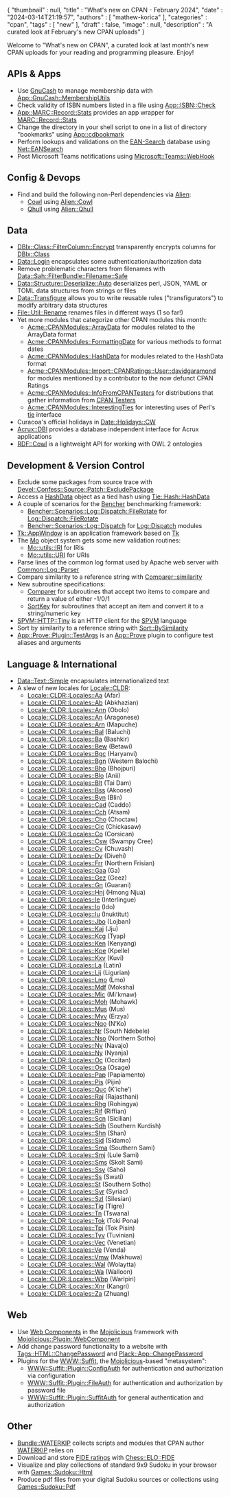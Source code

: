 {
   "thumbnail" : null,
   "title" : "What's new on CPAN - February 2024",
   "date" : "2024-03-14T21:19:57",
   "authors" : [
      "mathew-korica"
   ],
   "categories" : "cpan",
   "tags" : [
      "new"
   ],
   "draft" : false,
   "image" : null,
   "description" : "A curated look at February's new CPAN uploads"
}


Welcome to "What's new on CPAN", a curated look at last month's new CPAN uploads for your reading and programming pleasure. Enjoy!

APIs & Apps
-----------
* Use [GnuCash](https://www.gnucash.org/) to manage membership data with [App::GnuCash::MembershipUtils](https://metacpan.org/pod/App::GnuCash::MembershipUtils)
* Check validity of ISBN numbers listed in a file using [App::ISBN::Check](https://metacpan.org/pod/App::ISBN::Check)
* [App::MARC::Record::Stats](https://metacpan.org/pod/App::MARC::Record::Stats) provides an app wrapper for [MARC::Record::Stats](https://metacpan.org/pod/MARC::Record::Stats)
* Change the directory in your shell script to one in a list of directory "bookmarks" using [App::cdbookmark](https://metacpan.org/pod/App::cdbookmark)
* Perform lookups and validations on the [EAN-Search](https://www.ean-search.org/) database using [Net::EANSearch](https://metacpan.org/pod/Net::EANSearch)
* Post Microsoft Teams notifications using [Microsoft::Teams::WebHook](https://metacpan.org/pod/Microsoft::Teams::WebHook)


Config & Devops
---------------
* Find and build the following non-Perl dependencies via [Alien](https://metacpan.org/pod/Alien):
	* [Cowl](https://swot.sisinflab.poliba.it/cowl/) using [Alien::Cowl](https://metacpan.org/pod/Alien::Cowl)
	* [Qhull](http://qhull.org/) using [Alien::Qhull](https://metacpan.org/pod/Alien::Qhull)


Data
----
* [DBIx::Class::FilterColumn::Encrypt](https://metacpan.org/pod/DBIx::Class::FilterColumn::Encrypt) transparently encrypts columns for [DBIx::Class](https://metacpan.org/pod/DBIx::Class)
* [Data::Login](https://metacpan.org/pod/Data::Login) encapsulates some authentication/authorization data
* Remove problematic characters from filenames with [Data::Sah::FilterBundle::Filename::Safe](https://metacpan.org/pod/Data::Sah::FilterBundle::Filename::Safe)
* [Data::Structure::Deserialize::Auto](https://metacpan.org/pod/Data::Structure::Deserialize::Auto) deserializes perl, JSON, YAML or TOML data structures from strings or files
* [Data::Transfigure](https://metacpan.org/pod/Data::Transfigure) allows you to write reusable rules ("transfigurators") to modify arbitrary data structures
* [File::Util::Rename](https://metacpan.org/pod/File::Util::Rename) renames files in different ways (1 so far!)
* Yet more modules that categorize other CPAN modules this month:
	* [Acme::CPANModules::ArrayData](https://metacpan.org/pod/Acme::CPANModules::ArrayData) for modules related to the ArrayData format
	* [Acme::CPANModules::FormattingDate](https://metacpan.org/pod/Acme::CPANModules::FormattingDate) for various methods to format dates
	* [Acme::CPANModules::HashData](https://metacpan.org/pod/Acme::CPANModules::HashData) for modules related to the HashData format
	* [Acme::CPANModules::Import::CPANRatings::User::davidgaramond](https://metacpan.org/pod/Acme::CPANModules::Import::CPANRatings::User::davidgaramond) for modules mentioned by a contributor to the now defunct CPAN Ratings
	* [Acme::CPANModules::InfoFromCPANTesters](https://metacpan.org/pod/Acme::CPANModules::InfoFromCPANTesters) for distributions that gather information from [CPAN Testers](https://cpantesters.org/)
	* [Acme::CPANModules::InterestingTies](https://metacpan.org/pod/Acme::CPANModules::InterestingTies) for interesting uses of Perl's [tie](https://perldoc.perl.org/functions/tie) interface
* Curacoa's official holidays in [Date::Holidays::CW](https://metacpan.org/pod/Date::Holidays::CW)
* [Acrux::DBI](https://metacpan.org/pod/Acrux::DBI) provides a database independent interface for Acrux applications
* [RDF::Cowl](https://metacpan.org/pod/RDF::Cowl) is a lightweight API for working with OWL 2 ontologies


Development & Version Control
-----------------------------
* Exclude some packages from source trace with [Devel::Confess::Source::Patch::ExcludePackage](https://metacpan.org/pod/Devel::Confess::Source::Patch::ExcludePackage)
* Access a [HashData](https://metacpan.org/pod/HashData) object as a tied hash using [Tie::Hash::HashData](https://metacpan.org/pod/Tie::Hash::HashData)
* A couple of scenarios for the [Bencher](https://metacpan.org/pod/Bencher) benchmarking framework:
	* [Bencher::Scenarios::Log::Dispatch::FileRotate](https://metacpan.org/pod/Bencher::Scenarios::Log::Dispatch::FileRotate) for [Log::Dispatch::FileRotate](https://metacpan.org/pod/Log::Dispatch::FileRotate)
	* [Bencher::Scenarios::Log::Dispatch](https://metacpan.org/pod/Bencher::Scenarios::Log::Dispatch) for [Log::Dispatch](https://metacpan.org/pod/Log::Dispatch) modules
* [Tk::AppWindow](https://metacpan.org/pod/Tk::AppWindow) is an application framework based on [Tk](https://metacpan.org/pod/Tk)
* The [Mo](https://metacpan.org/pod/Mo) object system gets some new validation routines:
	* [Mo::utils::IRI](https://metacpan.org/pod/Mo::utils::IRI) for IRIs
	* [Mo::utils::URI](https://metacpan.org/pod/Mo::utils::URI) for URIs
* Parse lines of the common log format used by Apache web server with [Common::Log::Parser](https://metacpan.org/pod/Common::Log::Parser)
* Compare similarity to a reference string with [Comparer::similarity](https://metacpan.org/pod/Comparer::similarity)
* New subroutine specifications:
	* [Comparer](https://metacpan.org/pod/Comparer) for subroutines that accept two items to compare and return a value of either -1/0/1
	* [SortKey](https://metacpan.org/pod/SortKey) for subroutines that accept an item and convert it to a string/numeric key
* [SPVM::HTTP::Tiny](https://metacpan.org/pod/SPVM::HTTP::Tiny) is an HTTP client for the [SPVM](https://metacpan.org/pod/SPVM) language
* Sort by similarity to a reference string with [Sort::BySimilarity](https://metacpan.org/pod/Sort::BySimilarity)
* [App::Prove::Plugin::TestArgs](https://metacpan.org/pod/App::Prove::Plugin::TestArgs) is an [App::Prove](https://metacpan.org/pod/App::Prove) plugin to configure test aliases and arguments


Language & International
------------------------
* [Data::Text::Simple](https://metacpan.org/pod/Data::Text::Simple) encapsulates internationalized text
* A slew of new locales for [Locale::CLDR](https://metacpan.org/pod/Locale::CLDR):
	* [Locale::CLDR::Locales::Aa](https://metacpan.org/pod/Locale::CLDR::Locales::Aa) (Afar)
	* [Locale::CLDR::Locales::Ab](https://metacpan.org/pod/Locale::CLDR::Locales::Ab) (Abkhazian)
	* [Locale::CLDR::Locales::Ann](https://metacpan.org/pod/Locale::CLDR::Locales::Ann) (Obolo)
	* [Locale::CLDR::Locales::An](https://metacpan.org/pod/Locale::CLDR::Locales::An) (Aragonese)
	* [Locale::CLDR::Locales::Arn](https://metacpan.org/pod/Locale::CLDR::Locales::Arn) (Mapuche)
	* [Locale::CLDR::Locales::Bal](https://metacpan.org/pod/Locale::CLDR::Locales::Bal) (Baluchi)
	* [Locale::CLDR::Locales::Ba](https://metacpan.org/pod/Locale::CLDR::Locales::Ba) (Bashkir)
	* [Locale::CLDR::Locales::Bew](https://metacpan.org/pod/Locale::CLDR::Locales::Bew) (Betawi)
	* [Locale::CLDR::Locales::Bgc](https://metacpan.org/pod/Locale::CLDR::Locales::Bgc) (Haryanvi)
	* [Locale::CLDR::Locales::Bgn](https://metacpan.org/pod/Locale::CLDR::Locales::Bgn) (Western Balochi)
	* [Locale::CLDR::Locales::Bho](https://metacpan.org/pod/Locale::CLDR::Locales::Bho) (Bhojpuri)
	* [Locale::CLDR::Locales::Blo](https://metacpan.org/pod/Locale::CLDR::Locales::Blo) (Anii)
	* [Locale::CLDR::Locales::Blt](https://metacpan.org/pod/Locale::CLDR::Locales::Blt) (Tai Dam)
	* [Locale::CLDR::Locales::Bss](https://metacpan.org/pod/Locale::CLDR::Locales::Bss) (Akoose)
	* [Locale::CLDR::Locales::Byn](https://metacpan.org/pod/Locale::CLDR::Locales::Byn) (Blin)
	* [Locale::CLDR::Locales::Cad](https://metacpan.org/pod/Locale::CLDR::Locales::Cad) (Caddo)
	* [Locale::CLDR::Locales::Cch](https://metacpan.org/pod/Locale::CLDR::Locales::Cch) (Atsam)
	* [Locale::CLDR::Locales::Cho](https://metacpan.org/pod/Locale::CLDR::Locales::Cho) (Choctaw)
	* [Locale::CLDR::Locales::Cic](https://metacpan.org/pod/Locale::CLDR::Locales::Cic) (Chickasaw)
	* [Locale::CLDR::Locales::Co](https://metacpan.org/pod/Locale::CLDR::Locales::Co) (Corsican)
	* [Locale::CLDR::Locales::Csw](https://metacpan.org/pod/Locale::CLDR::Locales::Csw) (Swampy Cree)
	* [Locale::CLDR::Locales::Cv](https://metacpan.org/pod/Locale::CLDR::Locales::Cv) (Chuvash)
	* [Locale::CLDR::Locales::Dv](https://metacpan.org/pod/Locale::CLDR::Locales::Dv) (Divehi)
	* [Locale::CLDR::Locales::Frr](https://metacpan.org/pod/Locale::CLDR::Locales::Frr) (Northern Frisian)
	* [Locale::CLDR::Locales::Gaa](https://metacpan.org/pod/Locale::CLDR::Locales::Gaa) (Ga)
	* [Locale::CLDR::Locales::Gez](https://metacpan.org/pod/Locale::CLDR::Locales::Gez) (Geez)
	* [Locale::CLDR::Locales::Gn](https://metacpan.org/pod/Locale::CLDR::Locales::Gn) (Guarani)
	* [Locale::CLDR::Locales::Hnj](https://metacpan.org/pod/Locale::CLDR::Locales::Hnj) (Hmong Njua)
	* [Locale::CLDR::Locales::Ie](https://metacpan.org/pod/Locale::CLDR::Locales::Ie) (Interlingue)
	* [Locale::CLDR::Locales::Io](https://metacpan.org/pod/Locale::CLDR::Locales::Io) (Ido)
	* [Locale::CLDR::Locales::Iu](https://metacpan.org/pod/Locale::CLDR::Locales::Iu) (Inuktitut)
	* [Locale::CLDR::Locales::Jbo](https://metacpan.org/pod/Locale::CLDR::Locales::Jbo) (Lojban)
	* [Locale::CLDR::Locales::Kaj](https://metacpan.org/pod/Locale::CLDR::Locales::Kaj) (Jju)
	* [Locale::CLDR::Locales::Kcg](https://metacpan.org/pod/Locale::CLDR::Locales::Kcg) (Tyap)
	* [Locale::CLDR::Locales::Ken](https://metacpan.org/pod/Locale::CLDR::Locales::Ken) (Kenyang)
	* [Locale::CLDR::Locales::Kpe](https://metacpan.org/pod/Locale::CLDR::Locales::Kpe) (Kpelle)
	* [Locale::CLDR::Locales::Kxv](https://metacpan.org/pod/Locale::CLDR::Locales::Kxv) (Kuvi)
	* [Locale::CLDR::Locales::La](https://metacpan.org/pod/Locale::CLDR::Locales::La) (Latin)
	* [Locale::CLDR::Locales::Lij](https://metacpan.org/pod/Locale::CLDR::Locales::Lij) (Ligurian)
	* [Locale::CLDR::Locales::Lmo](https://metacpan.org/pod/Locale::CLDR::Locales::Lmo) (Lmo)
	* [Locale::CLDR::Locales::Mdf](https://metacpan.org/pod/Locale::CLDR::Locales::Mdf) (Moksha)
	* [Locale::CLDR::Locales::Mic](https://metacpan.org/pod/Locale::CLDR::Locales::Mic) (Mi'kmaw)
	* [Locale::CLDR::Locales::Moh](https://metacpan.org/pod/Locale::CLDR::Locales::Moh) (Mohawk)
	* [Locale::CLDR::Locales::Mus](https://metacpan.org/pod/Locale::CLDR::Locales::Mus) (Mus)
	* [Locale::CLDR::Locales::Myv](https://metacpan.org/pod/Locale::CLDR::Locales::Myv) (Erzya)
	* [Locale::CLDR::Locales::Nqo](https://metacpan.org/pod/Locale::CLDR::Locales::Nqo) (N’Ko)
	* [Locale::CLDR::Locales::Nr](https://metacpan.org/pod/Locale::CLDR::Locales::Nr) (South Ndebele)
	* [Locale::CLDR::Locales::Nso](https://metacpan.org/pod/Locale::CLDR::Locales::Nso) (Northern Sotho)
	* [Locale::CLDR::Locales::Nv](https://metacpan.org/pod/Locale::CLDR::Locales::Nv) (Navajo)
	* [Locale::CLDR::Locales::Ny](https://metacpan.org/pod/Locale::CLDR::Locales::Ny) (Nyanja)
	* [Locale::CLDR::Locales::Oc](https://metacpan.org/pod/Locale::CLDR::Locales::Oc) (Occitan)
	* [Locale::CLDR::Locales::Osa](https://metacpan.org/pod/Locale::CLDR::Locales::Osa) (Osage)
	* [Locale::CLDR::Locales::Pap](https://metacpan.org/pod/Locale::CLDR::Locales::Pap) (Papiamento)
	* [Locale::CLDR::Locales::Pis](https://metacpan.org/pod/Locale::CLDR::Locales::Pis) (Pijin)
	* [Locale::CLDR::Locales::Quc](https://metacpan.org/pod/Locale::CLDR::Locales::Quc) (Kʼicheʼ)
	* [Locale::CLDR::Locales::Raj](https://metacpan.org/pod/Locale::CLDR::Locales::Raj) (Rajasthani)
	* [Locale::CLDR::Locales::Rhg](https://metacpan.org/pod/Locale::CLDR::Locales::Rhg) (Rohingya)
	* [Locale::CLDR::Locales::Rif](https://metacpan.org/pod/Locale::CLDR::Locales::Rif) (Riffian)
	* [Locale::CLDR::Locales::Scn](https://metacpan.org/pod/Locale::CLDR::Locales::Scn) (Sicilian)
	* [Locale::CLDR::Locales::Sdh](https://metacpan.org/pod/Locale::CLDR::Locales::Sdh) (Southern Kurdish)
	* [Locale::CLDR::Locales::Shn](https://metacpan.org/pod/Locale::CLDR::Locales::Shn) (Shan)
	* [Locale::CLDR::Locales::Sid](https://metacpan.org/pod/Locale::CLDR::Locales::Sid) (Sidamo)
	* [Locale::CLDR::Locales::Sma](https://metacpan.org/pod/Locale::CLDR::Locales::Sma) (Southern Sami)
	* [Locale::CLDR::Locales::Smj](https://metacpan.org/pod/Locale::CLDR::Locales::Smj) (Lule Sami)
	* [Locale::CLDR::Locales::Sms](https://metacpan.org/pod/Locale::CLDR::Locales::Sms) (Skolt Sami)
	* [Locale::CLDR::Locales::Ssy](https://metacpan.org/pod/Locale::CLDR::Locales::Ssy) (Saho)
	* [Locale::CLDR::Locales::Ss](https://metacpan.org/pod/Locale::CLDR::Locales::Ss) (Swati)
	* [Locale::CLDR::Locales::St](https://metacpan.org/pod/Locale::CLDR::Locales::St) (Southern Sotho)
	* [Locale::CLDR::Locales::Syr](https://metacpan.org/pod/Locale::CLDR::Locales::Syr) (Syriac)
	* [Locale::CLDR::Locales::Szl](https://metacpan.org/pod/Locale::CLDR::Locales::Szl) (Silesian)
	* [Locale::CLDR::Locales::Tig](https://metacpan.org/pod/Locale::CLDR::Locales::Tig) (Tigre)
	* [Locale::CLDR::Locales::Tn](https://metacpan.org/pod/Locale::CLDR::Locales::Tn) (Tswana)
	* [Locale::CLDR::Locales::Tok](https://metacpan.org/pod/Locale::CLDR::Locales::Tok) (Toki Pona)
	* [Locale::CLDR::Locales::Tpi](https://metacpan.org/pod/Locale::CLDR::Locales::Tpi) (Tok Pisin)
	* [Locale::CLDR::Locales::Tyv](https://metacpan.org/pod/Locale::CLDR::Locales::Tyv) (Tuvinian)
	* [Locale::CLDR::Locales::Vec](https://metacpan.org/pod/Locale::CLDR::Locales::Vec) (Venetian)
	* [Locale::CLDR::Locales::Ve](https://metacpan.org/pod/Locale::CLDR::Locales::Ve) (Venda)
	* [Locale::CLDR::Locales::Vmw](https://metacpan.org/pod/Locale::CLDR::Locales::Vmw) (Makhuwa)
	* [Locale::CLDR::Locales::Wal](https://metacpan.org/pod/Locale::CLDR::Locales::Wal) (Wolaytta)
	* [Locale::CLDR::Locales::Wa](https://metacpan.org/pod/Locale::CLDR::Locales::Wa) (Walloon)
	* [Locale::CLDR::Locales::Wbp](https://metacpan.org/pod/Locale::CLDR::Locales::Wbp) (Warlpiri)
	* [Locale::CLDR::Locales::Xnr](https://metacpan.org/pod/Locale::CLDR::Locales::Xnr) (Kangri)
	* [Locale::CLDR::Locales::Za](https://metacpan.org/pod/Locale::CLDR::Locales::Za) (Zhuang)


Web
---
* Use [Web Components](https://www.webcomponents.org/) in the [Mojolicious](https://metacpan.org/pod/Mojolicious) framework with [Mojolicious::Plugin::WebComponent](https://metacpan.org/pod/Mojolicious::Plugin::WebComponent)
* Add change password functionality to a website with [Tags::HTML::ChangePassword](https://metacpan.org/pod/Tags::HTML::ChangePassword) and [Plack::App::ChangePassword](https://metacpan.org/pod/Plack::App::ChangePassword)
* Plugins for the [WWW::Suffit](https://metacpan.org/pod/WWW::Suffit), the [Mojolicious](https://metacpan.org/pod/Mojolicious)-based "metasystem":
	* [WWW::Suffit::Plugin::ConfigAuth](https://metacpan.org/pod/WWW::Suffit::Plugin::ConfigAuth) for authentication and authorization via configuration
	* [WWW::Suffit::Plugin::FileAuth](https://metacpan.org/pod/WWW::Suffit::Plugin::FileAuth) for authentication and authorization by password file
	* [WWW::Suffit::Plugin::SuffitAuth](https://metacpan.org/pod/WWW::Suffit::Plugin::SuffitAuth) for general authentication and authorization


Other
-----
* [Bundle::WATERKIP](https://metacpan.org/pod/Bundle::WATERKIP) collects scripts and modules that CPAN author [WATERKIP](https://metacpan.org/author/WATERKIP) relies on
* Download and store [FIDE ratings](https://ratings.fide.com/) with [Chess::ELO::FIDE](https://metacpan.org/pod/Chess::ELO::FIDE)
* Visualize and play collections of standard 9x9 Sudoku in your browser with [Games::Sudoku::Html](https://metacpan.org/pod/Games::Sudoku::Html)
* Produce pdf files from your digital Sudoku sources or collections using [Games::Sudoku::Pdf](https://metacpan.org/pod/Games::Sudoku::Pdf)
